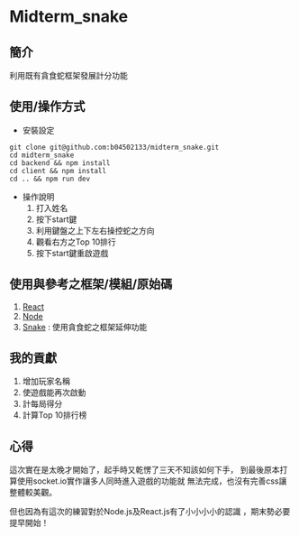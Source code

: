 Midterm_snake
===

## 簡介

利用既有貪食蛇框架發展計分功能


使用/操作方式
---
* 安裝設定
```gherkin=
git clone git@github.com:b04502133/midterm_snake.git
cd midterm_snake
cd backend && npm install 
cd client && npm install 
cd .. && npm run dev
```
* 操作說明
    1. 打入姓名
    2. 按下start鍵
    3. 利用鍵盤之上下左右操控蛇之方向
    4. 觀看右方之Top 10排行
    5. 按下start鍵重啟遊戲



## 使用與參考之框架/模組/原始碼

1. [React](https://reactjs.org/)
2. [Node](https://nodejs.org/en/)
4. [Snake](https://github.com/taming-the-state-in-react/react-snake) : 使用貪食蛇之框架延伸功能

## 我的貢獻
1. 增加玩家名稱
2. 使遊戲能再次啟動
3. 計每局得分
4. 計算Top 10排行榜
     
    
## 心得
這次實在是太晚才開始了，起手時又乾愣了三天不知該如何下手，
到最後原本打算使用socket.io實作讓多人同時進入遊戲的功能就 
無法完成，也沒有完善css讓整體較美觀。

但也因為有這次的練習對於Node.js及React.js有了小小小小的認識
，期末勢必要提早開始！